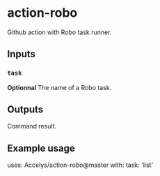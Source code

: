 # action-robo

Github action with Robo task runner.

## Inputs

### `task`

**Optionnal** The name of a Robo task.

## Outputs

Command result.

## Example usage

uses: Accelys/action-robo@master
with:
  task: 'list'